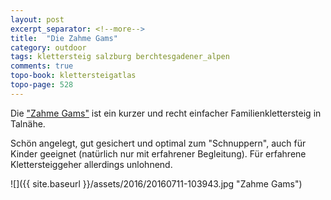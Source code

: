 ```yaml
---
layout: post
excerpt_separator: <!--more-->
title:  "Die Zahme Gams"
category: outdoor
tags: klettersteig salzburg berchtesgadener_alpen
comments: true
topo-book: klettersteigatlas
topo-page: 528
---
```

Die ["Zahme Gams"](http://www.bergsteigen.com/klettersteig/salzburg/berchtesgadener-alpen/zahme-gams-klettersteig) ist ein kurzer und recht einfacher Familienklettersteig in Talnähe.

<!--more-->

Schön angelegt, gut gesichert und optimal zum "Schnuppern", auch für Kinder geeignet (natürlich nur mit erfahrener Begleitung).
Für erfahrene Klettersteiggeher allerdings unlohnend.

![]({{ site.baseurl }}/assets/2016/20160711-103943.jpg "Zahme Gams")
